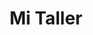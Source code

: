 ---
title: "Mi Taller"
url: /ciudad-autonoma-de-buenos-aires/mi-taller/
shop: reparación de automóviles
---